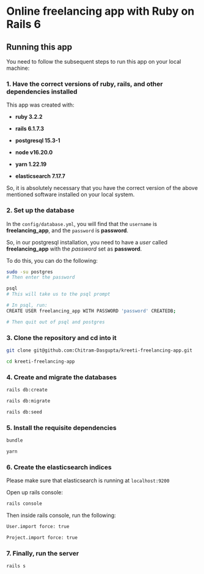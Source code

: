 # Online freelancing app with Ruby on Rails 6

## Running this app

You need to follow the subsequent steps to run this app on your local machine:

### 1. Have the correct versions of ruby, rails, and other dependencies installed

This app was created with:

* **ruby 3.2.2**

* **rails 6.1.7.3**

* **postgresql 15.3-1**

* **node v16.20.0**

* **yarn 1.22.19**

* **elasticsearch 7.17.7**

So, it is absolutely necessary that you have the correct version of the above
mentioned software installed on your local system.

### 2. Set up the database

In the `config/database.yml`, you will find that the `username` is
**freelancing_app**, and the `password` is **password**.

So, in our postgresql installation, you need to have a *user* called
**freelancing_app** with the *password* set as **password**.

To do this, you can do the following:

```sh
sudo -su postgres
# Then enter the password

psql
# This will take us to the psql prompt

# In psql, run:
CREATE USER freelancing_app WITH PASSWORD 'password' CREATEDB;

# Then quit out of psql and postgres
```

### 3. Clone the repository and cd into it

```sh
git clone git@github.com:Chitram-Dasgupta/kreeti-freelancing-app.git

cd kreeti-freelancing-app
```

### 4. Create and migrate the databases

```sh
rails db:create

rails db:migrate

rails db:seed
```

### 5. Install the requisite dependencies

```sh
bundle

yarn
```

### 6. Create the elasticsearch indices

Please make sure that elasticsearch is running at `localhost:9200`

Open up rails console:

```sh
rails console
```

Then inside rails console, run the following:

```sh
User.import force: true

Project.import force: true
```

### 7. Finally, run the server

```sh
rails s
```
